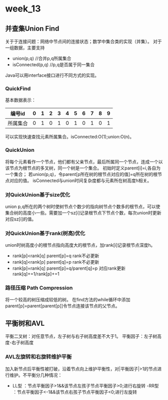 # week_13
## 并查集Union Find
关于于连接问题：网络中节点间的连接状态；数学中集合类的实现（并集）。
对于一组数据，主要支持

 - union(p,q)  //合并p,q所属集合
 - isConnected(p,q)  //p,q是否属于同一集合
 
 Java可以用interface接口进行不同方式的实现。
 ### QuickFind
 基本数据表示：
 
|编号id|0|1|2|3|4|5|6|7|8|9
|--|--|--|--|--|--|--|--|--|--|--|
|所属集合|0|1|0|1|0|1|0|1|0|1|0|1

 可以实现快速查找元素所属集合。isConnected:O(1);union:O(n)。
 ### QuickUnion
 将每个元素看作一个节点，他们都有父亲节点，最后所属同一个节点，连成一个以该节点为根节点的多叉树，同一个树是一个集合。
 初始时定义parent[i]=i,各自为一个集合；
 若union(p,q)，令parent[p所在树的根节点对应的值]=q所在树的根节点对应的值。
 isConnected与union时间复杂度都与元素所在树高度h相关。
 ### 对QuickUnion基于size优化
 union p,q所在的两个树时使树节点个数少的指向树节点个数多的根节点，可以使集合树的高度小一些。需要加一个sz[i]记录根节点下节点个数，每次union时更新对应sz[i]的值。
  ### 对QuickUnion基于rank(树高)优化
  union时树高度小的根节点指向高度大的根节点，加rank[i]记录根节点深度h。
  

 - rank[p]<rank[q]  parent[p]=q  rank不必更新
 - rank[q]<rank[p]  parent[q]=p  rank不必更新
 - rank[p]=rank[q]  parent[p]=q/parent[q]=p   对应rank更新rank[q]+=1/rank[p]+=1
 
 ### 路径压缩 Path Compression
 将一个较高的树压缩成较低的树。
 在find方法的while循环中添加parent[p]=parent[parent[p]]令节点连接该节点的父节点。
 ## 平衡树和AVL
 平衡二叉树：对任意节点，左子树与右子树高度差不大于1。
 平衡因子：左子树高度-右子树高度
 ### AVL左旋转和右旋转维护平衡
 加入新节点后平衡性被打破，沿着节点向上维护平衡性，对|平衡因子|>1的节点进行维护。不平衡分几种情况：
- LL型 ：节点平衡因子>1&&该节点左孩子节点平衡因子>0;进行右旋转
 -RR型 ：节点平衡因子<-1&&该节点右孩子节点平衡因子<0;进行左旋转
